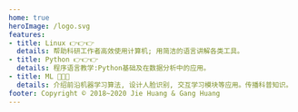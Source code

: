 ```yaml
---
home: true
heroImage: /logo.svg
features:
- title: Linux 👉👉👉
  details: 帮助科研工作者高效使用计算机; 用简洁的语言讲解各类工具。
- title: Python 👉👉👉
  details: 程序语言教学:Python基础及在数据分析中的应用。
- title: ML 🎉🎉🎉
  details: 介绍前沿机器学习算法, 设计人脸识别, 交互学习模块等应用。传播科普知识。
footer: Copyright © 2018~2020 Jie Huang & Gang Huang
---
```

